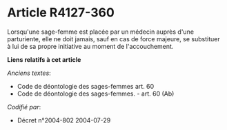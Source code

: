 # Article R4127-360

Lorsqu'une sage-femme est placée par un médecin auprès d'une parturiente, elle ne doit jamais, sauf en cas de force majeure,
se substituer à lui de sa propre initiative au moment de l'accouchement.

**Liens relatifs à cet article**

_Anciens textes_:

  - Code de déontologie des sages-femmes art. 60
  - Code de déontologie des sages-femmes. - art. 60 (Ab)

_Codifié par_:

  - Décret n°2004-802 2004-07-29
